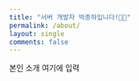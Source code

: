 ```yaml
---
title: "서버 개발자 박종하입니다!👋🏻"
permalink: /about/
layout: single
comments: false
---
```


본인 소개 여기에 입력
